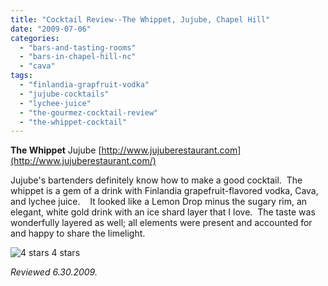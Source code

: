 ```yaml
---
title: "Cocktail Review--The Whippet, Jujube, Chapel Hill"
date: "2009-07-06"
categories:
  - "bars-and-tasting-rooms"
  - "bars-in-chapel-hill-nc"
  - "cava"
tags:
  - "finlandia-grapfruit-vodka"
  - "jujube-cocktails"
  - "lychee-juice"
  - "the-gourmez-cocktail-review"
  - "the-whippet-cocktail"
---
```


**The Whippet** Jujube [http://www.jujuberestaurant.com](http://www.jujuberestaurant.com/)

Jujube's bartenders definitely know how to make a good cocktail.  The whippet is a gem of a drink with Finlandia grapefruit-flavored vodka, Cava, and lychee juice.    It looked like a Lemon Drop minus the sugary rim, an elegant, white gold drink with an ice shard layer that I love.  The taste was wonderfully layered as well; all elements were present and accounted for and happy to share the limelight.




<div class="caption">

![4 stars](http://s3.amazonaws.com/thegourmez-wpmedia/2009/02/rating_truffle1.gif "rating_truffle1") 4 stars</div>


_Reviewed 6.30.2009._
